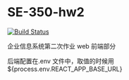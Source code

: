 # SE-350-hw2

[![Build Status](http://18.206.88.163/api/badges/chuyuxuan123/SE-350-interview-platform/status.svg)](http://18.206.88.163/chuyuxuan123/SE-350-interview-platform)

企业信息系统第二次作业 web 前端部分

后端配置在.env 文件中，取值的时候用 \${process.env.REACT_APP_BASE_URL}
